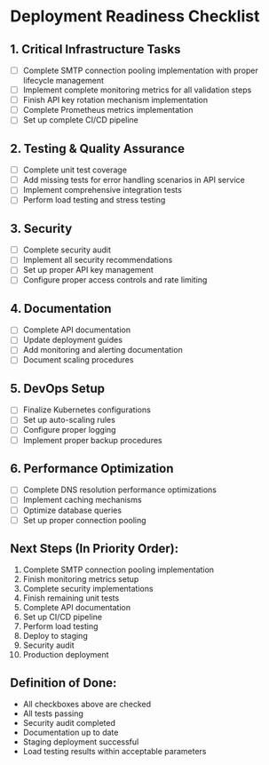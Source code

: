 # Deployment Readiness Checklist

## 1. Critical Infrastructure Tasks
- [ ] Complete SMTP connection pooling implementation with proper lifecycle management
- [ ] Implement complete monitoring metrics for all validation steps
- [ ] Finish API key rotation mechanism implementation
- [ ] Complete Prometheus metrics implementation
- [ ] Set up complete CI/CD pipeline

## 2. Testing & Quality Assurance
- [ ] Complete unit test coverage
- [ ] Add missing tests for error handling scenarios in API service
- [ ] Implement comprehensive integration tests
- [ ] Perform load testing and stress testing

## 3. Security
- [ ] Complete security audit
- [ ] Implement all security recommendations
- [ ] Set up proper API key management
- [ ] Configure proper access controls and rate limiting

## 4. Documentation
- [ ] Complete API documentation
- [ ] Update deployment guides
- [ ] Add monitoring and alerting documentation
- [ ] Document scaling procedures

## 5. DevOps Setup
- [ ] Finalize Kubernetes configurations
- [ ] Set up auto-scaling rules
- [ ] Configure proper logging
- [ ] Implement proper backup procedures

## 6. Performance Optimization
- [ ] Complete DNS resolution performance optimizations
- [ ] Implement caching mechanisms
- [ ] Optimize database queries
- [ ] Set up proper connection pooling

## Next Steps (In Priority Order):
1. Complete SMTP connection pooling implementation
2. Finish monitoring metrics setup
3. Complete security implementations
4. Finish remaining unit tests
5. Complete API documentation
6. Set up CI/CD pipeline
7. Perform load testing
8. Deploy to staging
9. Security audit
10. Production deployment

## Definition of Done:
- All checkboxes above are checked
- All tests passing
- Security audit completed
- Documentation up to date
- Staging deployment successful
- Load testing results within acceptable parameters
